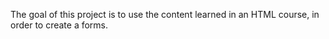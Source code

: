 The goal of this project is to use the content learned in an HTML course, in order to create a forms.
